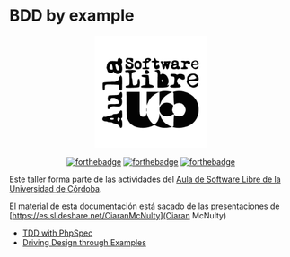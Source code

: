 # BDD by example

<div align="center">
    <img width="200" src="/docs/images/logoasl.png" alt="Aula Software Libre de la UCO">
</div>


<div align="center">

[![forthebadge](https://forthebadge.com/images/badges/built-by-developers.svg)](https://forthebadge.com) [![forthebadge](https://forthebadge.com/images/badges/made-with-python.svg)](https://forthebadge.com) [![forthebadge](https://forthebadge.com/images/badges/uses-git.svg)](https://forthebadge.com)

</div>

Este taller forma parte de las actividades del [Aula de Software Libre de la
Universidad de Córdoba](https://www.uco.es/aulasoftwarelibre).

El material de esta documentación está sacado de las presentaciones de [https://es.slideshare.net/CiaranMcNulty](Ciaran McNulty)


* [TDD with PhpSpec](https://es.slideshare.net/CiaranMcNulty/tdd-with-phpspec)
* [Driving Design through Examples](https://es.slideshare.net/CiaranMcNulty/driving-design-through-examples-phpcon-pl-2015)

